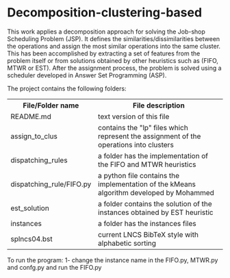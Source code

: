# Decomposition-clustering-based

This work applies a decomposition approach for solving the Job-shop Scheduling Problem (JSP).
It defines the similarities/dissimilarities between the operations and assign the most similar operations into the same cluster. This has been accomplished by extracting a set of features from the problem itself or from solutions obtained by other heuristics such as (FIFO, MTWR or EST). After the assignment process, the problem is solved using a scheduler developed in Answer Set Programming (ASP).

The project contains the following folders:

<table>
<tr><th>File/Folder name</th><th>File description</th></tr>
<tr><td>README.md</td><td>text version of this file</td></tr>
<tr><td>assign_to_clus</td><td>contains the "lp" files which represent the assignment of the operations into clusters</td></tr>
<tr><td>dispatching_rules</td><td>a folder has the implementation of the FIFO and MTWR heuristics</td></tr>
<tr><td>dispatching_rule/FIFO.py</td><td>a python file contains the implementation of the kMeans algorithm developed by Mohammed</td></tr>
<tr><td>est_solution</td><td>a folder contains the solution of the instances obtained by EST heuristic</td></tr>
<tr><td>instances</td><td>a folder has the instances files</td></tr>

<tr><td>splncs04.bst</td><td>current LNCS BibTeX style with alphabetic sorting</td></tr>
</table>

To run the program:
1- change the instance name in the FIFO.py, MTWR.py and confg.py and run the FIFO.py
